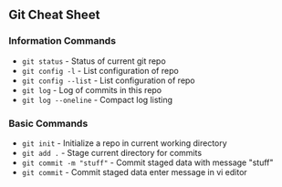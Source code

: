 ## Git Cheat Sheet


 ### Information Commands
 * `git status` - Status of current git repo
 * `git config -l` - List configuration of repo
 * `git config --list` - List configuration of repo
 * `git log` - Log of commits in this repo
 * `git log --oneline` - Compact log listing


 ### Basic Commands
  * `git init` - Initialize a repo in current working directory
  * `git add .` - Stage current directory for commits
  * `git commit -m "stuff"` - Commit staged data with message "stuff"
  * `git commit` - Commit staged data enter message in vi editor
